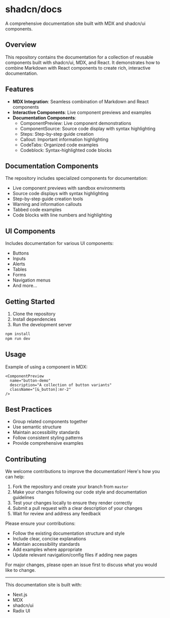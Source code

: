 # shadcn/docs

A comprehensive documentation site built with MDX and shadcn/ui components.

## Overview

This repository contains the documentation for a collection of reusable components built with shadcn/ui, MDX, and React. It demonstrates how to combine Markdown with React components to create rich, interactive documentation.

## Features

- **MDX Integration**: Seamless combination of Markdown and React components
- **Interactive Components**: Live component previews and examples
- **Documentation Components**:
  - ComponentPreview: Live component demonstrations
  - ComponentSource: Source code display with syntax highlighting
  - Steps: Step-by-step guide creation
  - Callout: Important information highlighting
  - CodeTabs: Organized code examples
  - Codeblock: Syntax-highlighted code blocks

## Documentation Components

The repository includes specialized components for documentation:

- Live component previews with sandbox environments
- Source code displays with syntax highlighting
- Step-by-step guide creation tools
- Warning and information callouts
- Tabbed code examples
- Code blocks with line numbers and highlighting

## UI Components

Includes documentation for various UI components:

- Buttons
- Inputs
- Alerts
- Tables
- Forms
- Navigation menus
- And more...

## Getting Started

1. Clone the repository
2. Install dependencies
3. Run the development server

```bash
npm install
npm run dev
```

## Usage

Example of using a component in MDX:

```mdx
<ComponentPreview
  name="button-demo"
  description="A collection of button variants"
  className="[&_button]:mr-2"
/>
```

## Best Practices

- Group related components together
- Use semantic structure
- Maintain accessibility standards
- Follow consistent styling patterns
- Provide comprehensive examples

## Contributing

We welcome contributions to improve the documentation! Here's how you can help:

1. Fork the repository and create your branch from `master`
2. Make your changes following our code style and documentation guidelines
3. Test your changes locally to ensure they render correctly
4. Submit a pull request with a clear description of your changes
5. Wait for review and address any feedback

Please ensure your contributions:

- Follow the existing documentation structure and style
- Include clear, concise explanations
- Maintain accessibility standards
- Add examples where appropriate
- Update relevant navigation/config files if adding new pages

For major changes, please open an issue first to discuss what you would like to change.

---

This documentation site is built with:

- Next.js
- MDX
- shadcn/ui
- Radix UI
